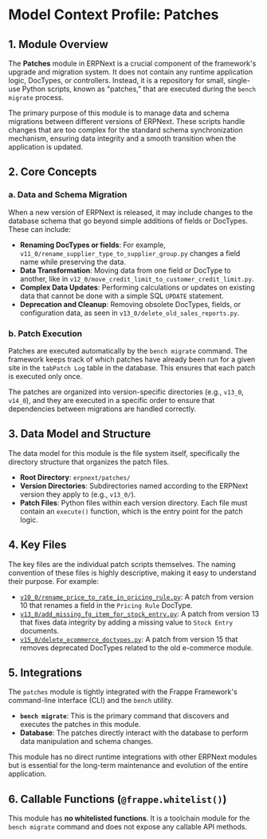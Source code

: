 # Model Context Profile: Patches

## 1. Module Overview

The **Patches** module in ERPNext is a crucial component of the framework's upgrade and migration system. It does not contain any runtime application logic, DocTypes, or controllers. Instead, it is a repository for small, single-use Python scripts, known as "patches," that are executed during the `bench migrate` process.

The primary purpose of this module is to manage data and schema migrations between different versions of ERPNext. These scripts handle changes that are too complex for the standard schema synchronization mechanism, ensuring data integrity and a smooth transition when the application is updated.

## 2. Core Concepts

### a. Data and Schema Migration

When a new version of ERPNext is released, it may include changes to the database schema that go beyond simple additions of fields or DocTypes. These can include:
-   **Renaming DocTypes or fields**: For example, `v11_0/rename_supplier_type_to_supplier_group.py` changes a field name while preserving the data.
-   **Data Transformation**: Moving data from one field or DocType to another, like in `v12_0/move_credit_limit_to_customer_credit_limit.py`.
-   **Complex Data Updates**: Performing calculations or updates on existing data that cannot be done with a simple SQL `UPDATE` statement.
-   **Deprecation and Cleanup**: Removing obsolete DocTypes, fields, or configuration data, as seen in `v13_0/delete_old_sales_reports.py`.

### b. Patch Execution

Patches are executed automatically by the `bench migrate` command. The framework keeps track of which patches have already been run for a given site in the `tabPatch Log` table in the database. This ensures that each patch is executed only once.

The patches are organized into version-specific directories (e.g., `v13_0`, `v14_0`), and they are executed in a specific order to ensure that dependencies between migrations are handled correctly.

## 3. Data Model and Structure

The data model for this module is the file system itself, specifically the directory structure that organizes the patch files.

-   **Root Directory**: `erpnext/patches/`
-   **Version Directories**: Subdirectories named according to the ERPNext version they apply to (e.g., `v13_0/`).
-   **Patch Files**: Python files within each version directory. Each file must contain an `execute()` function, which is the entry point for the patch logic.

## 4. Key Files

The key files are the individual patch scripts themselves. The naming convention of these files is highly descriptive, making it easy to understand their purpose. For example:

-   [`v10_0/rename_price_to_rate_in_pricing_rule.py`](erpnext-develop/erpnext/patches/v10_0/rename_price_to_rate_in_pricing_rule.py): A patch from version 10 that renames a field in the `Pricing Rule` DocType.
-   [`v13_0/add_missing_fg_item_for_stock_entry.py`](erpnext-develop/erpnext/patches/v13_0/add_missing_fg_item_for_stock_entry.py): A patch from version 13 that fixes data integrity by adding a missing value to `Stock Entry` documents.
-   [`v15_0/delete_ecommerce_doctypes.py`](erpnext-develop/erpnext/patches/v15_0/delete_ecommerce_doctypes.py): A patch from version 15 that removes deprecated DocTypes related to the old e-commerce module.

## 5. Integrations

The `patches` module is tightly integrated with the Frappe Framework's command-line interface (CLI) and the `bench` utility.
-   **`bench migrate`**: This is the primary command that discovers and executes the patches in this module.
-   **Database**: The patches directly interact with the database to perform data manipulation and schema changes.

This module has no direct runtime integrations with other ERPNext modules but is essential for the long-term maintenance and evolution of the entire application.

## 6. Callable Functions (`@frappe.whitelist()`)

This module has **no whitelisted functions**. It is a toolchain module for the `bench migrate` command and does not expose any callable API methods.